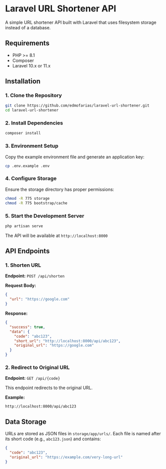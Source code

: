 # Laravel URL Shortener API

A simple URL shortener API built with Laravel that uses filesystem storage instead of a database.

## Requirements

- PHP >= 8.1
- Composer
- Laravel 10.x or 11.x

## Installation

### 1. Clone the Repository

```bash
git clone https://github.com/edmofarias/laravel-url-shortener.git
cd laravel-url-shortener
```

### 2. Install Dependencies

```bash
composer install
```

### 3. Environment Setup

Copy the example environment file and generate an application key:

```bash
cp .env.example .env
```

### 4. Configure Storage

Ensure the storage directory has proper permissions:

```bash
chmod -R 775 storage
chmod -R 775 bootstrap/cache
```

### 5. Start the Development Server

```bash
php artisan serve
```

The API will be available at `http://localhost:8000`

## API Endpoints

### 1. Shorten URL

**Endpoint:** `POST /api/shorten`

**Request Body:**
```json
{
  "url": "https://google.com"
}
```

**Response:**
```json
{
  "success": true,
  "data": {
    "code": "abc123",
    "short_url": "http://localhost:8000/api/abc123",
    "original_url": "https://google.com"
  }
}
```

### 2. Redirect to Original URL

**Endpoint:** `GET /api/{code}`

This endpoint redirects to the original URL.

**Example:**
```
http://localhost:8000/api/abc123
```

## Data Storage

URLs are stored as JSON files in `storage/app/urls/`. Each file is named after its short code (e.g., `abc123.json`) and contains:

```json
{
  "code": "abc123",
  "original_url": "https://example.com/very-long-url"
}
```
